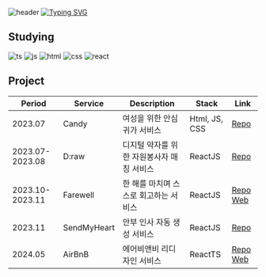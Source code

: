 
![header](https://capsule-render.vercel.app/api?type=waving&color=6994CDEE&text=&animation=twinkling&height=80)
[![Typing SVG](https://readme-typing-svg.herokuapp.com/?font=Alkatra&color=6994CDEE&weight=500&size=45&duration=3500&pause=3&center=true&vCenter=false&multiline=true&width=1000&height=100&lines=Welcome+to+Ivoryeee's+GitHub!👋)](https://git.io/typing-svg)
## Studying
![ts]("https://img.shields.io/badge/Typescript-3178C6?style=flat-square&logo=Typescript&logoColor=white") ![js](https://img.shields.io/badge/JavaScript-F7DF1E?style=for-the-badge&logo=JavaScript&logoColor=white) ![html](https://img.shields.io/badge/HTML5-E34F26?style=for-the-badge&logo=html5&logoColor=white) ![css](https://img.shields.io/badge/CSS-239120?&style=for-the-badge&logo=css3&logoColor=white) ![react](https://img.shields.io/badge/React-20232A?style=for-the-badge&logo=react&logoColor=61DAFB)  
## Project
| Period | Service | Description | Stack | Link |
| ------ | ------ |------ |------ |------ |
|2023.07 | Candy | 여성을 위한 안심 귀가 서비스 |  Html, JS, CSS|   [Repo](https://github.com/2023-HERETHON/2023-Herethon-15)|
| 2023.07-2023.08 | D:raw | 디지털 약자를 위한 자원봉사자 매칭 서비스 | ReactJS |  [Repo](https://github.com/Likelion-at-SMWU-11th/D_raw-Client)|
| 2023.10-2023.11 | Farewell | 한 해를 마치며 스스로 회고하는 서비스 | ReactJS |  [Repo](https://github.com/FAREWELL2023/Farewell_FE)    [Web](https://l.instagram.com/?u=http%3A%2F%2F13.125.156.150%2F%3Ffbclid%3DPAAaa8W9o-DluHQ5OtoJ8DmGjZXFhMqJz_rOS5X5h-Lx7_TXB9Y4LKGnGt60E_aem_AflH3M3B7xDK1OXW4mU81hpIiCKNmeC7bOnwyl665HLLn_8TNjtupxJtmTXjltr-a_c&e=AT2GbNYLR2EPuFDze36ZwM-rD8gPTpeXf-gJizEvUqJ28vIdYTzvcdG5ftDqScW_G95L_XHAveDVgoByAoT4VNsmNBSQcY_gHN4H7A)|
| 2023.11 | SendMyHeart| 안부 인사 자동 생성 서비스 | ReactJS |   [Repo](https://github.com/Likelion-at-SMWU-11th/SendMyHeart-Client)|
| 2024.05 | AirBnB | 에어비앤비 리디자인 서비스 | ReactTS |   [Repo](https://github.com/NOW-SOPT-CDSP-TEAM-WEB2/Client) [Web](https://client-omega-blush.vercel.app/) |



<!--
**Ivoryeee/Ivoryeee** is a ✨ _special_ ✨ repository because its `README.md` (this file) appears on your GitHub profile.

Here are some ideas to get you started:

- 🔭 I’m currently working on ...
- 🌱 I’m currently learning ...
- 👯 I’m looking to collaborate on ...
- 🤔 I’m looking for help with ...
- 💬 Ask me about ...
- 📫 How to reach me: ...
- 😄 Pronouns: ...
- ⚡ Fun fact: ...
-->
